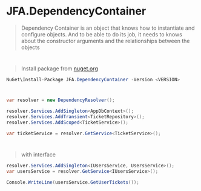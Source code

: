 # JFA.DependencyContainer
> Dependency Container is an object that knows how to instantiate and configure objects. And to be able to do its job, it needs to knows about the constructor arguments and the relationships between the objects
#
>Install package from [nuget.org](https://www.nuget.org/packages/JFA.DependencyContainer)
```C#
NuGet\Install-Package JFA.DependencyContainer -Version <VERSION>
```
#

```C#
var resolver = new DependencyResolver();

resolver.Services.AddSingleton<AppDbContext>();
resolver.Services.AddTransient<TicketRepository>();
resolver.Services.AddScoped<TicketService>();

var ticketService = resolver.GetService<TicketService>();
```
#
> with interface
```C#
resolver.Services.AddSingleton<IUsersService, UsersService>();
var usersService = resolver.GetService<IUsersService>();

Console.WriteLine(usersService.GetUserTickets());
```
